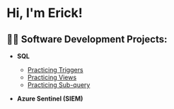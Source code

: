 <h1>Hi, I'm Erick! 

<h2>👨‍💻 Software Development Projects:</h2>

- <b>SQL</b>
  - [Practicing Triggers](https://github.com/epena527/Triggers-Practice)
  - [Practicing Views](https://github.com/epena527/Views)
  - [Practicing Sub-query](https://github.com/epena527/Views)
  
 - <b>Azure Sentinel (SIEM)</b>


